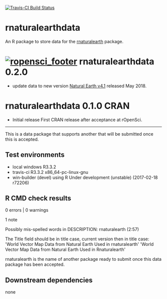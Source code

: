 [![Travis-CI Build Status](https://travis-ci.org/ropensci/rnaturalearthdata.svg?branch=master)](https://travis-ci.org/ropensci/rnaturalearthdata)

# rnaturalearthdata

An R package to store data for the [rnaturalearth](https://github.com/ropensci/rnaturalearth) package.


[![ropensci\_footer](http://ropensci.org/public_images/github_footer.png)](http://ropensci.org)
rnaturalearthdata 0.2.0
===================

* update data to new version [Natural Earth v4.1](https://www.naturalearthdata.com/blog/miscellaneous/natural-earth-v4-1-0-release-notes/) released May 2018.


rnaturalearthdata 0.1.0  CRAN
=========================

* Initial release
First CRAN release after acceptance at rOpenSci.

---
 
This is a data package that supports another that will be submitted once this is accepted.
   
## Test environments
* local windows R3.3.2
* travis-ci R3.3.2 x86_64-pc-linux-gnu
* win-builder (devel) using R Under development (unstable) (2017-02-18 r72206)

## R CMD check results

0 errors | 0 warnings

1 note

Possibly mis-spelled words in DESCRIPTION:
  rnaturalearth (2:57)

The Title field should be in title case, current version then in title case:
'World Vector Map Data from Natural Earth Used in rnaturalearth'
'World Vector Map Data from Natural Earth Used in Rnaturalearth'

rnaturalearth is the name of another package ready to submit once this data package has been accepted.

## Downstream dependencies
none
